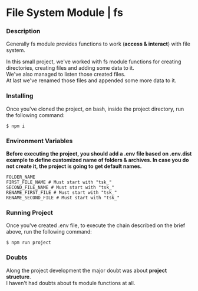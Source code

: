 # File System Module | fs

### Description

Generally fs module provides functions to work (<b>access & interact</b>) with file system.

In this small project, we've worked with fs module functions for creating directories, creating files and adding some data to it. <br>
We've also managed to listen those created files. <br>
At last we've renamed those files and appended some more data to it.

### Installing

Once you've cloned the project, on bash, inside the project directory, run the following command:

```
$ npm i
```

### Environment Variables

<b> Before executing the project, you should add a .env file based on .env.dist example to define customized name of folders & archives. In case you do not create it, the project is going to get default names. </b>

```
FOLDER_NAME
FIRST_FILE_NAME # Must start with "tsk_"
SECOND_FILE_NAME # Must start with "tsk_"
RENAME_FIRST_FILE # Must start with "tsk_"
RENAME_SECOND_FILE # Must start with "tsk_"
```

### Running Project

Once you've created .env file, to execute the chain described on the brief above, run the following command:

```
$ npm run project
```

### Doubts

Along the project development the major doubt was about <b>project structure</b>.<br>
I haven't had doubts about fs module functions at all.

